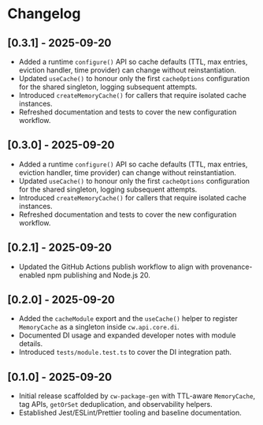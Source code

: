 # Changelog

## [0.3.1] - 2025-09-20
- Added a runtime `configure()` API so cache defaults (TTL, max entries, eviction handler, time provider) can change without reinstantiation.
- Updated `useCache()` to honour only the first `cacheOptions` configuration for the shared singleton, logging subsequent attempts.
- Introduced `createMemoryCache()` for callers that require isolated cache instances.
- Refreshed documentation and tests to cover the new configuration workflow.

## [0.3.0] - 2025-09-20
- Added a runtime `configure()` API so cache defaults (TTL, max entries, eviction handler, time provider) can change without reinstantiation.
- Updated `useCache()` to honour only the first `cacheOptions` configuration for the shared singleton, logging subsequent attempts.
- Introduced `createMemoryCache()` for callers that require isolated cache instances.
- Refreshed documentation and tests to cover the new configuration workflow.

## [0.2.1] - 2025-09-20
- Updated the GitHub Actions publish workflow to align with provenance-enabled
  npm publishing and Node.js 20.

## [0.2.0] - 2025-09-20
- Added the `cacheModule` export and the `useCache()` helper to register
  `MemoryCache` as a singleton inside `cw.api.core.di`.
- Documented DI usage and expanded developer notes with module details.
- Introduced `tests/module.test.ts` to cover the DI integration path.

## [0.1.0] - 2025-09-20
- Initial release scaffolded by `cw-package-gen` with TTL-aware `MemoryCache`,
  tag APIs, `getOrSet` deduplication, and observability helpers.
- Established Jest/ESLint/Prettier tooling and baseline documentation.
